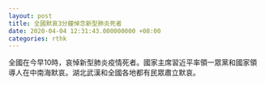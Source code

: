 ```yaml
---
layout: post
title: 全國默哀3分鐘悼念新型肺炎死者
date: 2020-04-04 12:31:43.000000000 +08:00
categories: rthk
---
```


全國在今早10時，哀悼新型肺炎疫情死者。國家主席習近平率領一眾黨和國家領導人在中南海默哀。湖北武漢和全國各地都有民眾肅立默哀。

